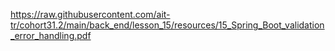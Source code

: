 https://raw.githubusercontent.com/ait-tr/cohort31.2/main/back_end/lesson_15/resources/15_Spring_Boot_validation_error_handling.pdf
